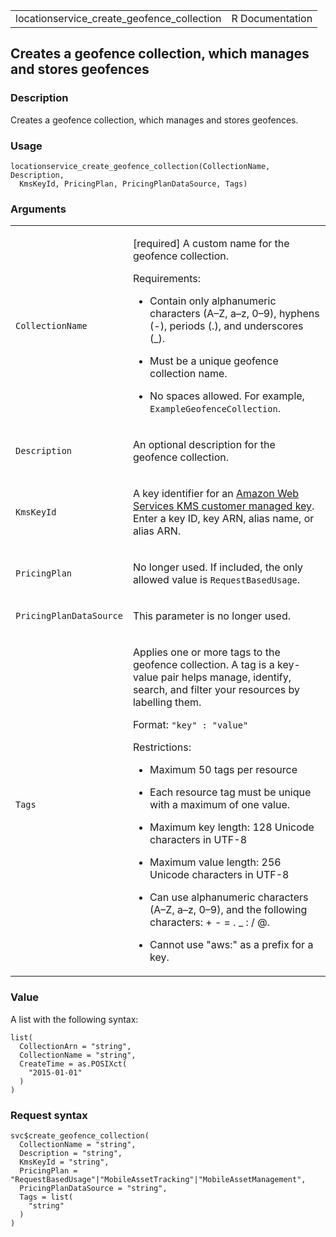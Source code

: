 <table style="width: 100%;">
<tbody>
<tr class="odd">
<td>locationservice_create_geofence_collection</td>
<td style="text-align: right;">R Documentation</td>
</tr>
</tbody>
</table>

## Creates a geofence collection, which manages and stores geofences

### Description

Creates a geofence collection, which manages and stores geofences.

### Usage

    locationservice_create_geofence_collection(CollectionName, Description,
      KmsKeyId, PricingPlan, PricingPlanDataSource, Tags)

### Arguments

<table>
<colgroup>
<col style="width: 35%" />
<col style="width: 65%" />
</colgroup>
<tbody>
<tr class="odd">
<td><code
id="locationservice_create_geofence_collection_:_CollectionName">CollectionName</code></td>
<td><p>[required] A custom name for the geofence collection.</p>
<p>Requirements:</p>
<ul>
<li><p>Contain only alphanumeric characters (A–Z, a–z, 0–9), hyphens
(-), periods (.), and underscores (_).</p></li>
<li><p>Must be a unique geofence collection name.</p></li>
<li><p>No spaces allowed. For example,
<code>ExampleGeofenceCollection</code>.</p></li>
</ul></td>
</tr>
<tr class="even">
<td><code
id="locationservice_create_geofence_collection_:_Description">Description</code></td>
<td><p>An optional description for the geofence collection.</p></td>
</tr>
<tr class="odd">
<td><code
id="locationservice_create_geofence_collection_:_KmsKeyId">KmsKeyId</code></td>
<td><p>A key identifier for an <a
href="https://docs.aws.amazon.com/kms/latest/developerguide/create-keys.html">Amazon
Web Services KMS customer managed key</a>. Enter a key ID, key ARN,
alias name, or alias ARN.</p></td>
</tr>
<tr class="even">
<td><code
id="locationservice_create_geofence_collection_:_PricingPlan">PricingPlan</code></td>
<td><p>No longer used. If included, the only allowed value is
<code>RequestBasedUsage</code>.</p></td>
</tr>
<tr class="odd">
<td><code
id="locationservice_create_geofence_collection_:_PricingPlanDataSource">PricingPlanDataSource</code></td>
<td><p>This parameter is no longer used.</p></td>
</tr>
<tr class="even">
<td><code
id="locationservice_create_geofence_collection_:_Tags">Tags</code></td>
<td><p>Applies one or more tags to the geofence collection. A tag is a
key-value pair helps manage, identify, search, and filter your resources
by labelling them.</p>
<p>Format: <code>"key" : "value"</code></p>
<p>Restrictions:</p>
<ul>
<li><p>Maximum 50 tags per resource</p></li>
<li><p>Each resource tag must be unique with a maximum of one
value.</p></li>
<li><p>Maximum key length: 128 Unicode characters in UTF-8</p></li>
<li><p>Maximum value length: 256 Unicode characters in UTF-8</p></li>
<li><p>Can use alphanumeric characters (A–Z, a–z, 0–9), and the
following characters: + - = . _ : / @.</p></li>
<li><p>Cannot use "aws:" as a prefix for a key.</p></li>
</ul></td>
</tr>
</tbody>
</table>

### Value

A list with the following syntax:

    list(
      CollectionArn = "string",
      CollectionName = "string",
      CreateTime = as.POSIXct(
        "2015-01-01"
      )
    )

### Request syntax

    svc$create_geofence_collection(
      CollectionName = "string",
      Description = "string",
      KmsKeyId = "string",
      PricingPlan = "RequestBasedUsage"|"MobileAssetTracking"|"MobileAssetManagement",
      PricingPlanDataSource = "string",
      Tags = list(
        "string"
      )
    )
